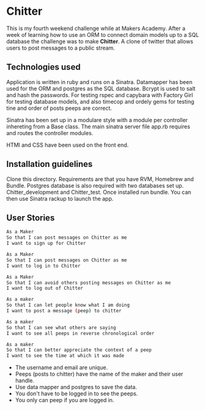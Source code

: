 Chitter
=================

This is my fourth weekend challenge while at Makers Academy. After a week of learning how to use an ORM to connect domain models up to a SQL database the challenge was to make **Chitter**. A clone of twitter that allows users to post messages to a public stream.

Technologies used
-----------------

Application is written in ruby and runs on a Sinatra. Datamapper has been used for the ORM and postgres as the SQL database. Bcrypt is used to salt and hash the passwords. For testing rspec and capybara with Factory Girl for testing database models, and also timecop and ordely gems for testing tine and order of posts peeps are correct.

Sinatra has been set up in a modulare style with a module per controller inhereting from a Base class. The main sinatra server file app.rb requires and routes the controller modules.

HTMl and CSS have been used on the front end.


Installation guidelines
-----------------

Clone this directory. Requirements are that you have RVM, Homebrew and Bundle. Postgres database is also required with two databases set up. Chitter_development and Chitter_test. Once installed run bundle. You can then use Sinatra rackup to launch the app.


User Stories
------------

```sh
As a Maker
So that I can post messages on Chitter as me
I want to sign up for Chitter

As a Maker
So that I can post messages on Chitter as me
I want to log in to Chitter

As a Maker
So that I can avoid others posting messages on Chitter as me
I want to log out of Chitter

As a maker
So that I can let people know what I am doing
I want to post a message (peep) to chitter

As a maker
So that I can see what others are saying
I want to see all peeps in reverse chronological order

As a maker
So that I can better appreciate the context of a peep
I want to see the time at which it was made
```


* The username and email are unique.
* Peeps (posts to chitter) have the name of the maker and their user handle.
* Use data mapper and postgres to save the data.
* You don't have to be logged in to see the peeps.
* You only can peep if you are logged in.

